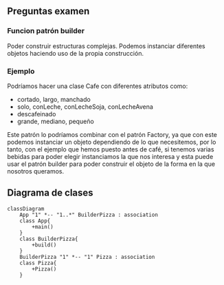 ## Preguntas examen

### Funcion patrón builder
Poder construir estructuras complejas. Podemos instanciar diferentes objetos haciendo uso de la propia construcción.

### Ejemplo
Podríamos hacer una clase Cafe con diferentes atributos como: 
- cortado, largo, manchado
- solo, conLeche, conLecheSoja, conLecheAvena
- descafeinado
- grande, mediano, pequeño

Este patrón lo podríamos combinar con el patrón Factory, ya que con este podemos instanciar un objeto dependiendo de lo que necesitemos, por lo tanto,
con el ejemplo que hemos puesto antes de café, si tenemos
varias bebidas para poder elegir instanciamos la que nos interesa y esta puede
usar el patrón builder para poder construir el objeto de la forma
en la que nosotros queramos.
## Diagrama de clases
```mermaid
classDiagram
    App "1" *-- "1..*" BuilderPizza : association 
    class App{
        +main()
    }
    class BuilderPizza{
        +build()
    }
    BuilderPizza "1" *-- "1" Pizza : association
    class Pizza{
        +Pizza()
    }
```